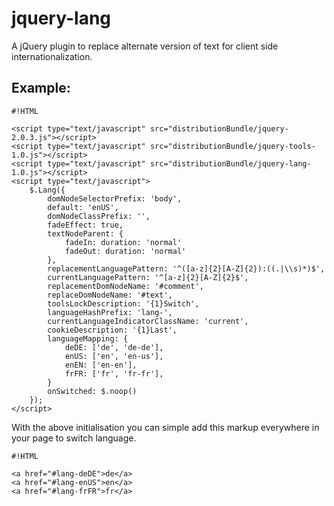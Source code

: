 <!-- region modline

vim: set tabstop=4 shiftwidth=4 expandtab:
vim: foldmethod=marker foldmarker=region,endregion:

endregion

region header

Copyright Torben Sickert 16.12.2012

License
   This library written by Torben Sickert stand under a creative commons
   naming 3.0 unported license.
   see http://creativecommons.org/licenses/by/3.0/deed.de

endregion -->

jquery-lang
===========

A jQuery plugin to replace alternate version of text for client side
internationalization.
<!--deDE:
    Ein jQuery-Plugin zum Klientseitigem ersetzten von verschiedenen
    Textversionen.
-->
<!--frFR:
    Un plugin jQuery pour remplacer version alternative de texte pour le côté
    client l'internationalisation.
-->

Example:
--------

    #!HTML

    <script type="text/javascript" src="distributionBundle/jquery-2.0.3.js"></script>
    <script type="text/javascript" src="distributionBundle/jquery-tools-1.0.js"></script>
    <script type="text/javascript" src="distributionBundle/jquery-lang-1.0.js"></script>
    <script type="text/javascript">
        $.Lang({
            domNodeSelectorPrefix: 'body',
            default: 'enUS',
            domNodeClassPrefix: '',
            fadeEffect: true,
            textNodeParent: {
                fadeIn: duration: 'normal'
                fadeOut: duration: 'normal'
            },
            replacementLanguagePattern: '^([a-z]{2}[A-Z]{2}):((.|\\s)*)$',
            currentLanguagePattern: '^[a-z]{2}[A-Z]{2}$',
            replacementDomNodeName: '#comment',
            replaceDomNodeName: '#text',
            toolsLockDescription: '{1}Switch',
            languageHashPrefix: 'lang-',
            currentLanguageIndicatorClassName: 'current',
            cookieDescription: '{1}Last',
            languageMapping: {
                deDE: ['de', 'de-de'],
                enUS: ['en', 'en-us'],
                enEN: ['en-en'],
                frFR: ['fr', 'fr-fr'],
            }
            onSwitched: $.noop()
        });
    </script>

With the above initialisation you can simple add this markup everywhere in your
page to switch language.

<!--showExample-->

    #!HTML

    <a href="#lang-deDE">de</a>
    <a href="#lang-enUS">en</a>
    <a href="#lang-frFR">fr</a>
